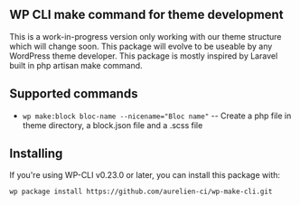 ## WP CLI make command for theme development

This is a work-in-progress version only working with our theme structure which will change soon.
This package will evolve to be useable by any WordPress theme developer.
This package is mostly inspired by Laravel built in php artisan make command.

## Supported commands

* `wp make:block bloc-name --nicename="Bloc name"` -- Create a php file in theme directory, a block.json file and a .scss file

## Installing

If you're using WP-CLI v0.23.0 or later, you can install this package with:

`wp package install https://github.com/aurelien-ci/wp-make-cli.git`